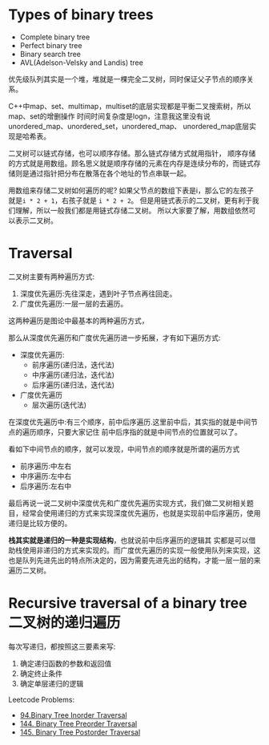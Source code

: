 # Types of binary trees

* Complete binary tree
* Perfect binary tree
* Binary search tree
* AVL(Adelson-Velsky and Landis) tree

优先级队列其实是一个堆，堆就是一棵完全二叉树，同时保证父子节点的顺序关系。

C++中map、set、multimap，multiset的底层实现都是平衡二叉搜索树，所以map、set的增删操作 时间时间复杂度是logn，注意我这里没有说unordered_map、unordered_set，unordered_map、 unordered_map底层实现是哈希表。

二叉树可以链式存储，也可以顺序存储。那么链式存储方式就用指针， 顺序存储的方式就是用数组。顾名思义就是顺序存储的元素在内存是连续分布的，而链式存储则是通过指针把分布在散落在各个地址的节点串联一起。

用数组来存储二叉树如何遍历的呢? 如果父节点的数组下表是i，那么它的左孩子就是`i * 2 + 1`，右孩子就是 `i * 2 + 2`。 但是用链式表示的二叉树，更有利于我们理解，所以一般我们都是用链式存储二叉树。 所以大家要了解，用数组依然可以表示二叉树。

# Traversal

二叉树主要有两种遍历方式:
1. 深度优先遍历:先往深走，遇到叶子节点再往回走。 
2. 广度优先遍历:一层一层的去遍历。

这两种遍历是图论中最基本的两种遍历方式，

那么从深度优先遍历和广度优先遍历进一步拓展，才有如下遍历方式:  
* 深度优先遍历:
  * 前序遍历(递归法，迭代法)
  * 中序遍历(递归法，迭代法)
  * 后序遍历(递归法，迭代法)
* 广度优先遍历
  * 层次遍历(迭代法)

在深度优先遍历中:有三个顺序，前中后序遍历.这里前中后，其实指的就是中间节点的遍历顺序，只要大家记住 前中后序指的就是中间节点的位置就可以了。

看如下中间节点的顺序，就可以发现，中间节点的顺序就是所谓的遍历方式

* 前序遍历:中左右
* 中序遍历:左中右
* 后序遍历:左右中

最后再说一说二叉树中深度优先和广度优先遍历实现方式，我们做二叉树相关题目，经常会使用递归的方式来实现深度优先遍历，也就是实现前中后序遍历，使用递归是比较方便的。

__栈其实就是递归的一种是实现结构__，也就说前中后序遍历的逻辑其 实都是可以借助栈使用非递归的方式来实现的。而广度优先遍历的实现一般使用队列来实现，这也是队列先进先出的特点所决定的，因为需要先进先出的结构，才能一层一层的来遍历二叉树。

# Recursive traversal of a binary tree 二叉树的递归遍历

每次写递归，都按照这三要素来写:
1. 确定递归函数的参数和返回值
2. 确定终止条件
3. 确定单层递归的逻辑

Leetcode Problems:  
* [94.Binary Tree Inorder Traversal](https://leetcode.com/problems/binary-tree-inorder-traversal/)
* [144. Binary Tree Preorder Traversal](https://leetcode.com/problems/binary-tree-preorder-traversal/)
* [145. Binary Tree Postorder Traversal](https://leetcode.com/problems/binary-tree-postorder-traversal/)


